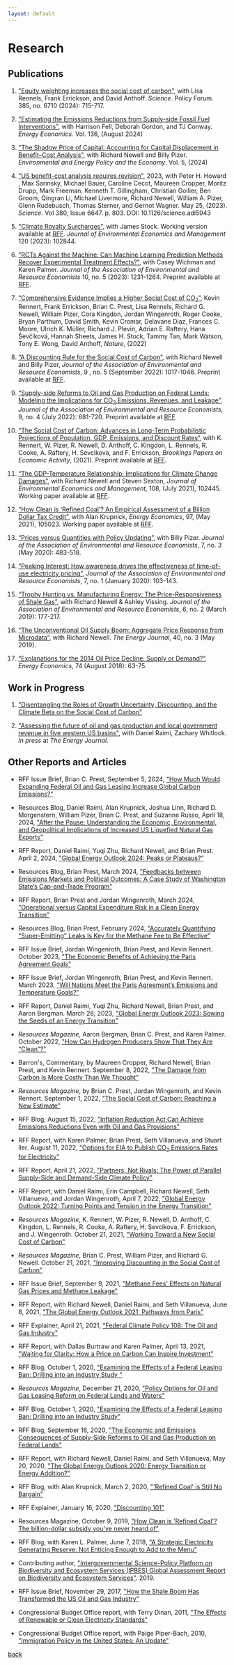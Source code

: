 ```yaml
---
layout: default
---
```


# Research

## Publications
 
1. ["Equity weighting increases the social cost of carbon"](https://www.science.org/doi/full/10.1126/science.adn1488), with Lisa Rennels, Frank Errickson, and David Anthoff. _Science_. Policy Forum. 385, no. 6710 (2024): 715-717.

1. ["Estimating the Emissions Reductions from Supply-side Fossil Fuel Interventions"](https://www.sciencedirect.com/science/article/pii/S0140988324004286), with Harrison Fell, Deborah Gordon, and TJ Conway. _Energy Economics_. Vol. 136, (August 2024)

1. ["The Shadow Price of Capital: Accounting for Capital Displacement in Benefit–Cost Analysis"](https://www.journals.uchicago.edu/doi/abs/10.1086/727878), with Richard Newell and Billy Pizer. _Environmental and Energy Policy and the Economy_. Vol. 5, (2024)
 
1. ["US benefit-cost analysis requires revision"](https://www.science.org/doi/10.1126/science.adi5943), 2023, with Peter H. Howard , Max Sarinsky, Michael Bauer, Caroline Cecot, Maureen Cropper, Moritz Drupp, Mark Freeman, Kenneth T. Gillingham, Christian Gollier, Ben Groom, Qingran Li, Michael Livermore, Richard Newell, William A. Pizer, Glenn Rudebusch, Thomas Sterner, and Gernot Wagner. May 25, (2023). _Science_. Vol 380, Issue 6647. p. 803.
DOI: 10.1126/science.adi5943

1. ["Climate Royalty Surcharges"](https://www.sciencedirect.com/science/article/pii/S0095069623000621), with James Stock. Working version available at [RFF](https://www.rff.org/publications/working-papers/climate-royalty-surcharges/). _Journal of Environmental Economics and Management_ 120 (2023): 102844.

1. ["RCTs Against the Machine: Can Machine Learning Prediction Methods Recover Experimental Treatment Effects?"](https://www.journals.uchicago.edu/doi/10.1086/724518), with Casey Wichman and Karen Palmer. _Journal of the Association of Environmental and Resource Economists_ 10, no. 5 (2023): 1231-1264. Preprint available at [RFF](https://www.rff.org/publications/working-papers/rcts-against-the-machine-can-machine-learning-prediction-methods-recover-experimental-treatment-effects/).

1. [“Comprehensive Evidence Implies a Higher Social Cost of CO<sub>2</sub>”](https://www.nature.com/articles/s41586-022-05224-9), Kevin Rennert, Frank Errickson, Brian C. Prest, Lisa Rennels, Richard G. Newell, William Pizer, Cora Kingdon, Jordan Wingenroth, Roger Cooke, Bryan Parthum, David Smith, Kevin Cromar, Delavane Diaz, Frances C. Moore, Ulrich K. Müller, Richard J. Plevin, Adrian E. Raftery, Hana Ševčíková, Hannah Sheets, James H. Stock, Tammy Tan, Mark Watson, Tony E. Wong, David Anthoff, _Nature_, (2022)

1. [“A Discounting Rule for the Social Cost of Carbon”](https://www.journals.uchicago.edu/doi/10.1086/718145), with Richard Newell and Billy Pizer, _Journal of the Association of Environmental and Resource Economists_, 9 , no. 5 (September 2022): 1017-1046. Preprint available at [RFF](https://www.rff.org/publications/working-papers/a-discounting-rule-for-the-social-cost-of-carbon/).

1. [“Supply-side Reforms to Oil and Gas Production on Federal Lands: Modeling the Implications for CO<sub>2</sub> Emissions, Revenues, and Leakage”](https://www.journals.uchicago.edu/doi/10.1086/718963), _Journal of the Association of Environmental and Resource Economists_, 9, no. 4 (July 2022): 681-720. Preprint available at [RFF](https://www.rff.org/publications/working-papers/supply-side-reforms-oil-and-gas-production-federal-lands/).

1. [“The Social Cost of Carbon: Advances in Long-Term Probabilistic Projections of Population, GDP, Emissions, and Discount Rates“](https://www.brookings.edu/bpea-articles/the-social-cost-of-carbon/), with K. Rennert, W. Pizer, R. Newell, D. Anthoff, C. Kingdon, L. Rennels, R. Cooke, A. Raftery, H. Sevcikova, and F. Errickson, _Brookings Papers on Economic Activity_, (2021). Preprint available at [RFF](https://www.rff.org/publications/working-papers/the-social-cost-of-carbon-advances-in-long-term-probabilistic-projections-of-population-gdp-emissions-and-discount-rates/).

1. [“The GDP-Temperature Relationship: Implications for Climate Change Damages”](https://www.sciencedirect.com/science/article/abs/pii/S0095069621000280), with Richard Newell and Steven Sexton, _Journal of Environmental Economics and Management_, 108, (July 2021), 102445. Working paper available at [RFF](https://www.rff.org/publications/working-papers/the-gdp-temperature-relationship-implications-for-climate-change-damages/).

1. [“How Clean is ‘Refined Coal’? An Empirical Assessment of a Billion Dollar Tax Credit”](https://www.sciencedirect.com/science/article/pii/S0140988320303637), with Alan Krupnick, _Energy Economics_, 97, (May 2021), 105023. Working paper available at [RFF](https://www.rff.org/publications/reports/how-clean-is-refined-coal/).

1. [“Prices versus Quantities with Policy Updating”](https://www.journals.uchicago.edu/doi/abs/10.1086/707142), with Billy Pizer.  _Journal of the Association of Environmental and Resource Economists_, 7, no. 3 (May 2020): 483-518.

1. [“Peaking Interest: How awareness drives the effectiveness of time-of-use electricity pricing”](https://www.journals.uchicago.edu/doi/abs/10.1086/705798),  _Journal of the Association of Environmental and Resource Economists_, 7, no. 1 (January 2020): 103-143.

1. [“Trophy Hunting vs. Manufacturing Energy: The Price-Responsiveness of Shale Gas”](https://www.journals.uchicago.edu/doi/full/10.1086/701531), with Richard Newell & Ashley Vissing. _Journal of the Association of Environmental and Resource Economists_, 6, no. 2 (March 2019): 177-217.
 
1. [“The Unconventional Oil Supply Boom: Aggregate Price Response from Microdata”](https://www.iaee.org/energyjournal/article/3350), with Richard Newell. _The Energy Journal_, 40, no. 3 (May 2019).

1. [“Explanations for the 2014 Oil Price Decline: Supply or Demand?”](https://www.sciencedirect.com/science/article/pii/S0140988318302020), _Energy Economics_, 74 (August 2018): 63-75.

## Work in Progress

1. ["Disentangling the Roles of Growth Uncertainty, Discounting, and the Climate Beta on the Social Cost of Carbon"](https://www.rff.org/publications/working-papers/disentangling-the-roles-of-growth-uncertainty-discounting-and-the-climate-beta-on-the-social-cost-of-carbon/)

1. ["Assessing the future of oil and gas production and local government revenue in five western US basins"](https://www.rff.org/publications/working-papers/assessing-the-future-of-oil-and-gas-production-and-local-government-revenue-in-five-western-us-basins/), with Daniel Raimi, Zachary Whitlock. _In press_ at _The Energy Journal_.

<!-- 

1. [“Informing SPR Policy Through Oil Futures and Inventory Dynamics”](http://www.nber.org/papers/w23974), with Richard Newell. [Working version](http://bit.ly/Newell_Prest_SPR_Draft).

-->

## Other Reports and Articles

* RFF Issue Brief, Brian C. Prest, September 5, 2024, ["How Much Would Expanding Federal Oil and Gas Leasing Increase Global Carbon Emissions?"](https://www.rff.org/publications/issue-briefs/federal-permitting-reform-expand-oil-and-gas-leasing-carbon-emissions/)

* Resources Blog, Daniel Raimi, Alan Krupnick, Joshua Linn, Richard D. Morgenstern, William Pizer, Brian C. Prest, and Suzanne Russo, April 18, 2024, ["After the Pause: Understanding the Economic, Environmental, and Geopolitical Implications of Increased US Liquefied Natural Gas Exports"](https://www.resources.org/common-resources/after-the-pause-understanding-the-economic-environmental-and-geopolitical-implications-of-increased-us-liquefied-natural-gas-exports/)

* RFF Report, Daniel Raimi, Yuqi Zhu, Richard Newell, and Brian Prest. April 2, 2024, ["Global Energy Outlook 2024: Peaks or Plateaus?"](https://www.rff.org/publications/reports/global-energy-outlook-2024)
 
* Resources Blog, Brian Prest, March 2024, ["Feedbacks between Emissions Markets and Political Outcomes: A Case Study of Washington State’s Cap-and-Trade Program"](https://www.resources.org/common-resources/feedbacks-between-emissions-markets-and-political-outcomes-a-case-study-of-washington-states-cap-and-trade-program/)

* RFF Report, Brian Prest and Jordan Wingenroth, March 2024, ["Operational versus Capital Expenditure Risk in a Clean Energy Transition"](https://www.rff.org/publications/reports/operational-versus-capital-expenditure-risk-in-a-clean-energy-transition/)

* Resources Blog, Brian Prest, February 2024, ["Accurately Quantifying “Super-Emitting” Leaks Is Key for the Methane Fee to Be Effective"](https://www.resources.org/common-resources/accurately-quantifying-super-emitting-leaks-is-key-for-the-methane-fee-to-be-effective/)

* RFF Issue Brief, Jordan Wingenroth, Brian Prest, and Kevin Rennert. October 2023, ["The Economic Benefits of Achieving the Paris Agreement Goals"](https://www.rff.org/publications/issue-briefs/the-economic-benefits-of-achieving-the-paris-agreement-goals/)

* RFF Issue Brief, Jordan Wingenroth, Brian Prest, and Kevin Rennert. March 2023, ["Will Nations Meet the Paris Agreement’s Emissions and Temperature Goals?"](https://www.rff.org/publications/issue-briefs/will-nations-meet-the-paris-agreements-emissions-and-temperature-goals/)

* RFF Report, Daniel Raimi, Yuqi Zhu, Richard Newell, Brian Prest, and Aaron Bergman. March 28, 2023, ["Global Energy Outlook 2023: Sowing the Seeds of an Energy Transition"](https://www.rff.org/publications/reports/global-energy-outlook-2023/)

* _Resources Magazine_, Aaron Bergman, Brian C. Prest, and Karen Palmer. October 2022, ["How Can Hydrogen Producers Show That They Are “Clean”?"](https://www.resources.org/common-resources/how-can-hydrogen-producers-show-that-they-are-clean/)

* Barron's, Commentary, by Maureen Cropper, Richard Newell, Brian Prest, and Kevin Rennert. September 8, 2022, ["The Damage from Carbon Is More Costly Than We Thought"](https://www.barrons.com/articles/carbon-emissions-climate-change-economic-cost-51662649886)

* _Resources Magazine_, by Brian C. Prest, Jordan Wingenroth, and Kevin Rennert. September 1, 2022, ["The Social Cost of Carbon: Reaching a New Estimate"](https://www.resources.org/archives/the-social-cost-of-carbon-reaching-a-new-estimate/)

* RFF Blog, August 15, 2022, ["Inflation Reduction Act Can Achieve Emissions Reductions Even with Oil and Gas Provisions"](https://www.resources.org/common-resources/inflation-reduction-act-can-achieve-emissions-reductions-even-with-oil-and-gas-provisions/)

* RFF Report, with Karen Palmer, Brian Prest, Seth Villanueva, and Stuart Iler. August 11, 2022, ["Options for EIA to Publish CO<sub>2</sub> Emissions Rates for Electricity"](https://www.rff.org/publications/reports/options-for-eia-to-publish-co2-emissions-rates-for-electricity/)

* RFF Report, April 21, 2022, ["Partners, Not Rivals: The Power of Parallel Supply-Side and Demand-Side Climate Policy"](https://www.rff.org/publications/reports/partners-not-rivals-the-power-of-parallel-supply-side-and-demand-side-climate-policy/)

* RFF Report, with Daniel Raimi, Erin Campbell, Richard Newell, Seth Villanueva, and Jordan Wingenroth, April 7, 2022, ["Global Energy Outlook 2022: Turning Points and Tension in the Energy Transition"](https://www.rff.org/publications/reports/global-energy-outlook-2022/)

* _Resources Magazine_, K. Rennert, W. Pizer, R. Newell, D. Anthoff, C. Kingdon, L. Rennels, R. Cooke, A. Raftery, H. Sevcikova, F. Errickson, and J. Wingenroth. October 21, 2021, ["Working Toward a New Social Cost of Carbon"](https://www.resources.org/archives/working-toward-a-new-social-cost-of-carbon/)

* _Resources Magazine_, Brian C. Prest, William Pizer, and Richard G. Newell. October 21, 2021, ["Improving Discounting in the Social Cost of Carbon"](https://www.resources.org/archives/improving-discounting-in-the-social-cost-of-carbon/)

* RFF Issue Brief, September 9, 2021, ["Methane Fees' Effects on Natural Gas Prices and Methane Leakage"](https://www.rff.org/publications/issue-briefs/methane-fees-effects-on-natural-gas-prices-and-methane-leakage/)
 
* RFF Report, with Richard Newell, Daniel Raimi, and Seth Villanueva, June 8, 2021, ["The Global Energy Outlook 2021: Pathways from Paris"](https://www.rff.org/publications/reports/global-energy-outlook-2021-pathways-from-paris/)

* RFF Explainer, April 21, 2021, ["Federal Climate Policy 108: The Oil and Gas Industry"](https://www.rff.org/publications/explainers/federal-climate-policy-108-the-oil-and-gas-industry/)

* RFF Report, with Dallas Burtraw and Karen Palmer, April 13, 2021, ["Waiting for Clarity: How a Price on Carbon Can Inspire Investment"](https://www.rff.org/publications/reports/waiting-for-clarity-how-a-price-on-carbon-can-inspire-investment/)

* RFF Blog, October 1, 2020, ["Examining the Effects of a Federal Leasing Ban: Drilling into an Industry Study
"](https://www.resourcesmag.org/common-resources/examining-effects-federal-leasing-ban-drilling-industry-study/)

* _Resources Magazine_, December 21, 2020, ["Policy Options for Oil and Gas Leasing Reform on Federal Lands and Waters"](https://www.resourcesmag.org/archives/policy-options-oil-and-gas-leasing-reform-federal-lands-and-waters/)

* RFF Blog, October 1, 2020, ["Examining the Effects of a Federal Leasing Ban: Drilling into an Industry Study"](https://www.resourcesmag.org/common-resources/examining-effects-federal-leasing-ban-drilling-industry-study/)

* RFF Blog, September 16, 2020, ["The Economic and Emissions Consequences of Supply-Side Reforms to Oil and Gas Production on Federal Lands"](https://www.resourcesmag.org/common-resources/economic-and-emissions-consequences-supply-side-reforms-oil-and-gas-production-federal-lands)

* RFF Report, with Richard Newell, Daniel Raimi, and Seth Villanueva, May 20, 2020, ["The Global Energy Outlook 2020: Energy Transition or Energy Addition?"](https://www.rff.org/publications/reports/global-energy-outlook-2020/)

* RFF Blog, with Alan Krupnick, March 2, 2020, ["'Refined Coal' is Still No Bargain"](https://www.resourcesmag.org/common-resources/refined-coal-is-still-no-bargain/)

* RFF Explainer, January 16, 2020, ["Discounting 101"](https://www.rff.org/publications/explainers/discounting-101/)

* Resources Magazine, October 9, 2019, ["How Clean is 'Refined Coal'? The billion-dollar subsidy you've never heard of"](https://www.resourcesmag.org/archives/how-clean-is-refined-coal/)

* RFF Blog, with Karen L. Palmer, June 7, 2018, ["A Strategic Electricity Generating Reserve: Not Enticing Enough to Add to the Menu"](http://www.rff.org/blog/2018/strategic-electricity-generating-reserve-not-enticing-enough-add-menu)

* Contributing author, ["Intergovernmental Science-Policy Platform on Biodiversity and Ecosystem Services (IPBES) Global Assessment Report on Biodiversity and Ecosystem Services"](https://ipbes.net/global-assessment). 2019.

* RFF Issue Brief, November 29, 2017, ["How the Shale Boom Has Transformed the US Oil and Gas Industry"](https://www.rff.org/publications/issue-briefs/how-the-shale-boom-has-transformed-the-us-oil-and-gas-industry/)

* Congressional Budget Office report, with Terry Dinan, 2011, ["The Effects of Renewable or Clean Electricity Standards"](http://www.cbo.gov/sites/default/files/cbofiles/ftpdocs/121xx/doc12166/07-26-energy.pdf)

* Congressional Budget Office report, with Paige Piper-Bach, 2010, ["Immigration Policy in the United States: An Update"](http://www.cbo.gov/sites/default/files/cbofiles/ftpdocs/119xx/doc11959/12-03-immigration_chartbook.pdf)


[back](./)
